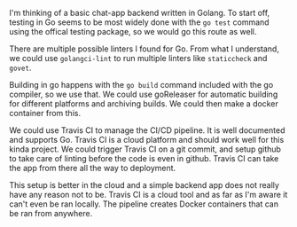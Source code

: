 I'm thinking of a basic chat-app backend written in Golang. To start off, testing in Go seems to be most widely done with the `go test` command using the offical testing package, so we would go this route as well.

There are multiple possible linters I found for Go. From what I understand, we could use `golangci-lint` to run multiple linters like `staticcheck` and `govet`. 

Building in go happens with the `go build` command included with the go compiler, so we use that. We could use goReleaser for automatic building for different platforms and archiving builds. We could then make a docker container from this.

We could use Travis CI to manage the CI/CD pipeline. It is well documented and supports Go. Travis CI is a cloud platform and should work well for this kinda project. We could trigger Travis CI on a git commit, and setup github to take care of linting before the code is even in github. Travis CI can take the app from there all the way to deployment.

This setup is better in the cloud and a simple backend app does not really have any reason not to be. Travis CI is a cloud tool and as far as I'm aware it can't even be ran locally. The pipeline creates Docker containers that can be ran from anywhere.